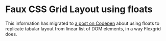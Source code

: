 # Faux CSS Grid Layout using floats

This information has migrated to [a post on
Codepen](https://codepen.io/rishatmuhametshin/post/display-grid-in-ie) about
using floats to replicate tabular layout from linear list of DOM elements, in a
way Flexgrid does.
